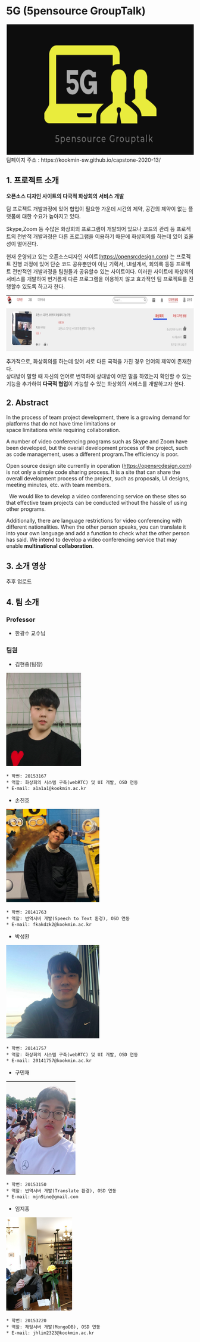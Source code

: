 # 5G (5pensource GroupTalk)
  <img height="350" src="./Image/5G.jpg">
  팀페이지 주소 : https://kookmin-sw.github.io/capstone-2020-13/
  
  
## 1. 프로젝트 소개 
**오픈소스 디자인 사이트의 다국적 화상회의 서비스 개발**


  팀 프로젝트 개발과정에 있어 협업이 필요한 가운데 시간의 제약, 공간의 제약이 없는 플랫폼에 대한 수요가 높아지고 있다.
  
  
  Skype,Zoom 등 수많은 화상회의 프로그램이 개발되어 있으나 코드의 관리 등 프로젝트의 전반적 개발과정은 다른 프로그램을 이용하기 때문에 화상회의를 하는데 있어
  효율성이 떨어진다.
  
  
  현재 운영되고 있는 오픈소스디자인 사이트(https://opensrcdesign.com)
  는 프로젝트 진행 과정에 있어 단순 코드 공유뿐만이 아닌
  기획서, UI설계서, 회의록 등등 프로젝트 전반적인 개발과정을 팀원들과 공유할수 있는 사이트이다.
  이러한 사이트에 화상회의 서비스를 개발하여 번거롭게 다른 프로그램을 이용하지 않고 효과적인 팀 프로젝트를 진행할수 있도록 하고자 한다.
  
  <img height="150" src="./Image/opensrc.jpg">
  
  추가적으로, 화상회의를 하는데 있어 서로 다른 국적을 가진 경우 언어의 제약이 존재한다.<br>
  상대방이 말할 때 자신의 언어로 번역하여 상대방이 어떤 말을 하였는지 확인할 수 있는 기능을 추가하여
  **다국적 협업**이 가능할 수 있는 화상회의 서비스를 개발하고자 한다.


## 2. Abstract
  In the process of team project development, there is a growing demand for platforms that do not have time limitations or         
  space limitations while requiring collaboration.
  
  A number of video conferencing programs such as Skype and Zoom have been developed, but the overall development process of the project, such as code management, uses a different program.The efficiency is poor.
  
  
   Open source design site currently in operation (https://opensrcdesign.com) is not only a simple code sharing process. It is a site that can share the overall development process of the project, such as proposals, UI designs, meeting minutes, etc. with team members.
   
   
  We would like to develop a video conferencing service on these sites so that effective team projects can be conducted without the hassle of using other programs.   
   
   Additionally, there are language restrictions for video conferencing with different nationalities. When the other person speaks, you can translate it into your own language and add a function to check what the other person has said. We intend to develop a video conferencing service that may enable **multinational collaboration**.
   
   




## 3. 소개 영상
  추후 업로드 


## 4. 팀 소개

### Professor
  - 한광수 교수님 

### 팀원


- 김현중(팀장)

<img src="./Image/hyunjoong.jpg" height=250></img>
 
 ```
 * 학번: 20153167
 * 역할: 화상회의 시스템 구축(webRTC) 및 UI 개발, OSD 연동
 * E-mail: a1a1a1@kookmin.ac.kr
 ```

- 손진호 
 
<img src="./Image/jinho.jpg" height=250></img>
 
  ```
 * 학번: 20141763 
 * 역할: 번역서버 개발(Speech to Text 환경), OSD 연동
 * E-mail: fkakdzk2@kookmin.ac.kr 
 ```

- 박성환 
 
<img src="./Image/sunghwan.jpg" height=250></img>
 
  ```
 * 학번: 20141757
 * 역할: 화상회의 시스템 구축(webRTC) 및 UI 개발, OSD 연동
 * E-mail: 20141757@kookmin.ac.kr
 ```

- 구민재  
 
<img src="./Image/minjae.jpg" height=250></img>
 
  ```
 * 학번: 20153150
 * 역할: 번역서버 개발(Translate 환경), OSD 연동  
 * E-mail: mjn9ine@gmail.com
 ```

 - 임지홍  
 
<img src="./Image/jihong.jpg" height=250></img>
 
  ```
 * 학번: 20153220 
 * 역할: 채팅서버 개발(MongoDB), OSD 연동  
 * E-mail: jhlim2323@kookmin.ac.kr 
 ```
 
 


